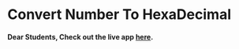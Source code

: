 # Convert Number To HexaDecimal

#### Dear Students, Check out the live app [here](https://kdeepika-brs.github.io/Convert-Number-To-Hexadecimal---DSA/).
